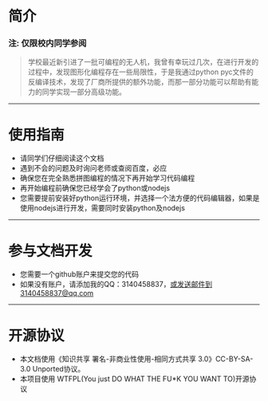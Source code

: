 # 简介
### 注: 仅限校内同学参阅
> 学校最近新引进了一批可编程的无人机，我曾有幸玩过几次，在进行开发的过程中，发现图形化编程存在一些局限性，于是我通过python pyc文件的反编译技术，发现了厂商所提供的额外功能，而那一部分功能可以帮助有能力的同学实现一部分高级功能。

***

# 使用指南
- 请同学们仔细阅读这个文档
- 遇到不会的问题及时询问老师或查阅百度，必应
- 确保您在完全熟悉拼图编程的情况下再开始学习代码编程
- 再开始编程前确保您已经学会了python或nodejs
- 您需要提前安装好python运行环境，并选择一个法方便的代码编辑器，如果是使用nodejs进行开发，需要同时安装python及nodejs

***

# 参与文档开发
- 您需要一个github账户来提交您的代码
- 如果没有账户，请添加我的QQ：3140458837，或发送邮件到3140458837@qq.com

***

# 开源协议
- 本文档使用《知识共享 署名-非商业性使用-相同方式共享 3.0》CC-BY-SA-3.0 Unported协议。
- 本项目使用 WTFPL(You just DO WHAT THE FU*K YOU WANT TO)开源协议